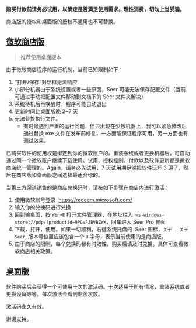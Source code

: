 **购买付款前请务必试用，以确定是否满足使用需求。理性消费，切勿上当受骗。**

商店版的授权和桌面版的授权不通用也不可替换。

## [微软商店版](http://www.1218.io/seer/order-cn-store.html)

> 推荐使用桌面版本

由于微软商店程序的运行机制，当前已知限制如下：

1. “打开/保存“对话框无法响应
2. 小部分机器由于系统设置或者一些原因，Seer 可能无法保存配置文件（当前可通过手动把配置文件移动到文档下的 Seer 文件夹解决）
3. 系统待机后再唤醒时，程序可能自动退出
4. 更新时间比桌面版晚 2~7 天
5. 无法替换执行文件。
   - 有时候遇到严重的运行问题，但只出现在少数机器上，我可以紧急修改后通过替换 exe 文件在发布前修复，一方面能保证程序可用，另一方面也有测试效果。

已购买软件的使用权是绑定到你的微软账户的。重装系统或者更换机器后，可自助通过同一个微软账户继续下载使用。试用、授权控制、付款以及软件更新都是微软商店统一管理的。Again，请务必先试用，7 天试用期足够把软件玩坏 3 遍了，然后在商店版和桌面版之间选择最适合你的。

当第三方渠道销售的是商店兑换码时，请按如下步骤在商店内进行激活：

1. 使用微软账号登录  https://redeem.microsoft.com/
2. 输入你的兑换码进行兑换
3. 回到输桌面，按 `Win+E` 打开文件管理器，在地址栏入  `ms-windows-store://pdp/?productid=9PGVFJBVBZWX`，回车进入 Seer Pro 界面
4. 下载，打开，使用。如果一切顺利，右键系统托盘的  Seer 图标，`关于 - 关于 Seer`, 版本号位置应该包含一个 `U` 字母，表示当前使用的是商店版。
5. 由于商店的限制，每个兑换码都有时效性，购买后请及时兑换。具体可查看微软商店相关政策。

## [桌面版](http://www.1218.io/seer/order-cn.html)

软件购买后会获得一个可使用十次的激活码。十次适用于所有情况，重装系统或者更换设备等等。每次激活会看到剩余次数。

激活码永久有效。

谢谢支持。
